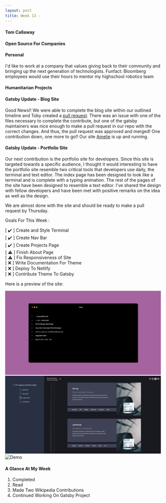 ```yaml
---
layout: post
title: Week 13 - 
---
```



#### Tom Callaway
<!-- Write your comments about Tom Callaway's blog post. -->

#### Open Source For Companies
<!-- The second article is intended to convince CIO's about the importance of open source for companies. What are your reactions to this article? -->

#### Personal
<!-- Would you want to work in a company that only produced open source software? Why or why not? What would your dream job be? How would you like to see the business of software production in ten years?  -->

I'd like to work at a company that values giving back to their community and bringing up the next generation of technologists.
Funfact: Bloomberg employees would use their hours to mentor my highschool robotics team

#### Humanitarian Projects
<!-- Read this article: https://opensource.com/tags/humanitarian, and browse the projects listed there. Pick one that interests you and write about it in your blog post for Week 13. -->

#### Gatsby Update - Blog Site
Good News!! We were able to complete the blog site within our outlined timeline and Toby created a [pull request]. There was an issue with one of the files necessary to complete the contribute, but one of the gatsby maintainers was nice enough to make a pull request in our repo with the correct changes. And thus, the pull request was approved and merged! One contribution down, one more to go!! Our site [Amelie] is up and running.


#### Gatsby Update - Portfolio Site
Our next contribution is the portfolio site for developers. Since this site is targeted towards a specific audience, I thought it would interesting to have the portfolio site resemble two critical tools that developers use daily, the terminal and text editor. The index page has been designed to look like a terminal and is complete with a typing animation. The rest of the pages of the site have been designed to resemble a text editor. I've shared the design with fellow developers and have been met with positive remarks on the idea as well as the design.

We are almost done with the site and should be ready to make a pull request by Thursday.

Goals For This Week :

[ ✔️ ] Create and Style Terminal <br/>
[ ✔️ ] Create Nav Bar <br/>
[ ✔️ ] Create Projects Page <br/>
[ ⚠️ ] Finish About Page <br/>
[ ⚠️ ] Fix Responsiveness of Site <br/>
[ ❌ ] Write Documentation For Theme <br/>
[ ❌ ] Deploy To Netlify <br/>
[ ❌ ] Contribute Theme To Gatsby <br/>

Here is a preview of the site:

<!-- M E D I A -->
![Terminal](https://raw.githubusercontent.com/hunter-college-ossd-fall-2019/giocare-weekly/gh-pages/_posts/images/portfolio-home.png)
![Project Page](https://raw.githubusercontent.com/hunter-college-ossd-fall-2019/giocare-weekly/gh-pages/_posts/images/portfolio-projectpage.png)
![Demo](https://thumbs.gfycat.com/WhirlwindEsteemedIrrawaddydolphin-size_restricted.gif)





#### A Glance At My Week
1. Completed 
3. Read 
4. Made Two Wikipedia Contributions
5. Continued Working On Gatsby Project


<!-- L I N K S -->
[Amelie]:https://amelie-blog.netlify.com/
[pull request]: https://github.com/gatsbyjs/gatsby/pull/19760



